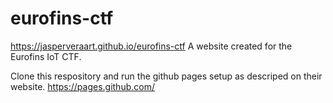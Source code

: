 # eurofins-ctf

https://jasperveraart.github.io/eurofins-ctf
A website created for the Eurofins IoT CTF.

Clone this respository and run the github pages setup as descriped on their website.
https://pages.github.com/
